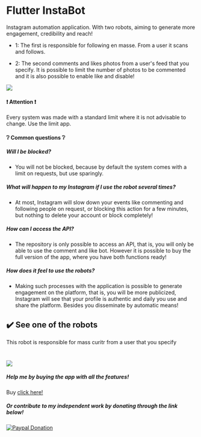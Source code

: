 Flutter InstaBot
=======================

Instagram automation application. With two robots, aiming to generate more engagement, credibility and reach!

- 1: The first is responsible for following en masse. From a user it scans and follows.

- 2: The second comments and likes photos from a user's feed that you specify. It is possible to limit the number of photos to be commented and it is also possible to enable like and disable!

![](https://github.com/maickom88/app_bot_to_follow_comment_and_like/blob/master/screenshots/instabot_behance.jpg?raw=true)

#### ❗️ Attention ❗️

Every system was made with a standard limit where it is not advisable to change. Use the limit app.

#### ❔ Common questions ❔

##### Will I be blocked?
 - You will not be blocked, because by default the system comes with a limit on requests, but use sparingly.
##### What will happen to my Instagram if I use the robot several times?
  - At most, Instagram will slow down your events like commenting and following people on request, or blocking this action for a few minutes, but nothing to delete your account or block completely!
##### How can I access the API?
  - The repository is only possible to access an API, that is, you will only be able to use the comment and like bot. However it is possible to buy the full version of the app, where you have both functions ready!
##### How does it feel to use the robots?
  - Making such processes with the application is possible to generate engagement on the platform, that is, you will be more publicized, Instagram will see that your profile is authentic and daily you use and share the platform. Besides you disseminate by automatic means!
 


## ✔️ See one of the robots
This robot is responsible for mass curitr from a user that you specify

![](https://media2.giphy.com/media/IhOpaiekLo1GfltGyH/giphy.gif)
==========

##### Help me by buying the app with all the features!
Buy [click here!](https://produto.mercadolivre.com.br/MLB-1527461867-aplicativo-instagrambot-_JM?quantity=1#position=1&type=item&tracking_id=05d5ef3e-7b40-4013-8e46-70f8f71e4e18)
##### Or contribute to my independent work by donating through the link below!
[![Paypal Donation](https://www.paypalobjects.com/en_US/i/btn/btn_donateCC_LG.gif)](https://www.paypal.com/cgi-bin/webscr?cmd=_donations&business=maickomtutos%40gmail.com&currency_code=BRL&source=url)

